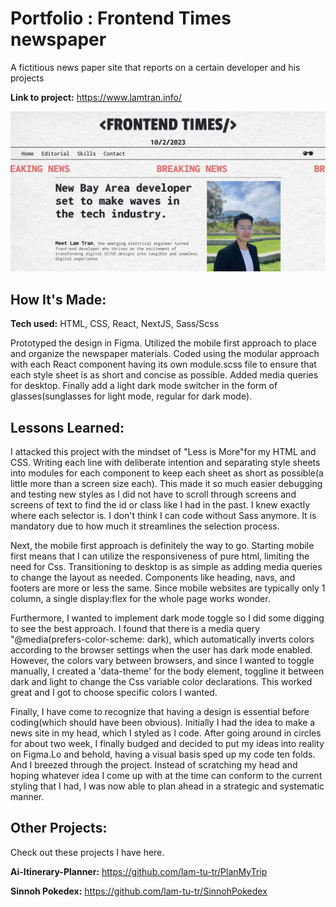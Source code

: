 # Portfolio : Frontend Times newspaper

A fictitious news paper site that reports on a certain developer and his projects

**Link to project:** https://www.lamtran.info/

![Pic](/app/assets/Portfolio.png)

## How It's Made:

**Tech used:** HTML, CSS, React, NextJS, Sass/Scss

Prototyped the design in Figma. Utilized the mobile first approach to place and organize the newspaper materials. Coded using the modular approach with each React component having its own module.scss file to ensure that each style sheet is as short and concise as possible. Added media queries for desktop. Finally add a light dark mode switcher in the form of glasses(sunglasses for light mode, regular for dark mode).

## Lessons Learned:

I attacked this project with the mindset of "Less is More"for my HTML and CSS. Writing each line with deliberate intention and separating style sheets into modules for each component to keep each sheet as short as possible(a little more than a screen size each). This made it so much easier debugging and testing new styles as I did not have to scroll through screens and screens of text to find the id or class like I had in the past. I knew exactly where each selector is. I don't think I can code without Sass anymore. It is mandatory due to how much it streamlines the selection process.

Next, the mobile first approach is definitely the way to go. Starting mobile first means that I can utilize the responsiveness of pure html, limiting the need for Css. Transitioning to desktop is as simple as adding media queries to change the layout as needed. Components like heading, navs, and footers are more or less the same. Since mobile websites are typically only 1 column, a single display:flex for the whole page works wonder.

Furthermore, I wanted to implement dark mode toggle so I did some digging to see the best approach. I found that there is a media query "@media(prefers-color-scheme: dark), which automatically inverts colors according to the browser settings when the user has dark mode enabled. However, the colors vary between browsers, and since I wanted to toggle manually, I created a 'data-theme' for the body element, toggline it between dark and light to change the Css variable color declarations. This worked great and I got to choose specific colors I wanted.

Finally, I have come to recognize that having a design is essential before coding(which should have been obvious). Initially I had the idea to make a news site in my head, which I styled as I code. After going around in circles for about two week, I finally budged and decided to put my ideas into reality on Figma.Lo and behold, having a visual basis sped up my code ten folds. And I breezed through the project. Instead of scratching my head and hoping whatever idea I come up with at the time can conform to the current styling that I had, I was now able to plan ahead in a strategic and systematic manner.

## Other Projects:

Check out these projects I have here.

**Ai-Itinerary-Planner:** https://github.com/lam-tu-tr/PlanMyTrip

**Sinnoh Pokedex:** https://github.com/lam-tu-tr/SinnohPokedex
